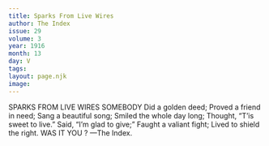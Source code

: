 ```yaml
---
title: Sparks From Live Wires
author: The Index
issue: 29
volume: 3
year: 1916
month: 13
day: V
tags:
layout: page.njk
image:
---
```

SPARKS FROM LIVE WIRES    SOMEBODY       Did a golden deed;    Proved a friend in need;    Sang a beautiful song;    Smiled the whole day long;    Thought, “T’is sweet to live.”    Said, “I’m glad to give;”    Faught a valiant fight;    Lived to shield the right.    WAS IT YOU ?    —The Index. 


